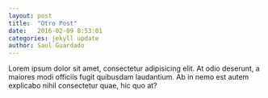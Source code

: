 ```yaml
---
layout: post
title:  "Otro Post"
date:   2016-02-09 8:53:01
categories: jekyll update
author: Saul Guardado
---
```


Lorem ipsum dolor sit amet, consectetur adipisicing elit. At odio deserunt, a maiores modi officiis fugit quibusdam laudantium. Ab in nemo est autem explicabo nihil consectetur quae, hic quo at?
